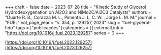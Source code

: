 +++ 
draft = false
date = 2023-07-28
title = "Kinetic Study of Glycerol Hydrodeoxygenation on Al2O3 and NiMo2C/Al2O3 Catalysts"
authors = "Duarte R. B., Corazza M. L., Pimenta J. L. C. W.  , Jorge L. M. M."
journal = "FUEL"
vol_page_year = "v. 354, p. 129257, 2023"
slug = "fuel-glycerol-hdo" 
tags = ["publicações"]
categories = []
externalLink = "https://doi.org/10.1016/j.fuel.2023.129257"
series = []
+++

[https://doi.org/10.1016/j.fuel.2023.129257](https://doi.org/10.1016/j.fuel.2023.129257)